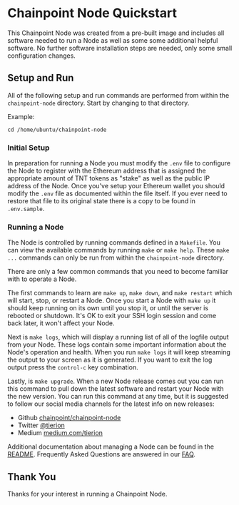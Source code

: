 # Chainpoint Node Quickstart

This Chainpoint Node was created from a pre-built image and includes all software needed to run a Node as well as some some additional helpful software. No further software installation steps are needed, only some small configuration changes.

## Setup and Run

All of the following setup and run commands are performed from within the `chainpoint-node` directory. Start by changing to that directory.

Example:

```
cd /home/ubuntu/chainpoint-node
```

### Initial Setup

In preparation for running a Node you must modify the `.env` file to configure the Node to register with the Ethereum address that is assigned the appropriate amount of TNT tokens as "stake" as well as the public IP address of the Node. Once you've setup your Ethereum wallet you should modify the `.env` file as documented within the file itself. If you ever need to restore that file to its original state there is a copy to be found in `.env.sample`.

### Running a Node

The Node is controlled by running commands defined in a `Makefile`. You can view the available commands by running `make` or `make help`. These `make ...` commands can only be run from within the `chainpoint-node` directory.

There are only a few common commands that you need to become familiar with to operate a Node.

The first commands to learn are `make up`, `make down`, and `make restart` which will start, stop, or restart a Node. Once you start a Node with `make up` it should keep running on its own until you stop it, or until the server is rebooted or shutdown. It's OK to exit your SSH login session and come back later, it won't affect your Node.

Next is `make logs`, which will display a running list of all of the logfile output from your Node. These logs contain some important information about the Node's operation and health. When you run `make logs` it will keep streaming the output to your screen as it is generated. If you want to exit the log output press the `control-c` key combination.

Lastly, is `make upgrade`. When a new Node release comes out you can run this command to pull down the latest software and restart your Node with the new version. You can run this command at any time, but it is suggested to follow our social media channels for the latest info on new releases:

* Github [chainpoint/chainpoint-node](https://github.com/chainpoint/chainpoint-node)
* Twitter [@tierion](https://twitter.com/tierion)
* Medium [medium.com/tierion](https://medium.com/tierion)

Additional documentation about managing a Node can be found in the [README](https://github.com/chainpoint/chainpoint-node/blob/master/README.md). Frequently Asked Questions are answered in our [FAQ](https://github.com/chainpoint/chainpoint-node/wiki/Frequently-Asked-Questions).

## Thank You

Thanks for your interest in running a Chainpoint Node.
